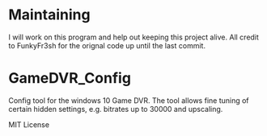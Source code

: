 # Maintaining
I will work on this program and help out keeping this project alive.
All credit to FunkyFr3sh for the orignal code up until the last commit.

# GameDVR_Config
Config tool for the windows 10 Game DVR. The tool allows fine tuning of certain hidden settings, e.g. bitrates up to 30000 and upscaling.

MIT License
